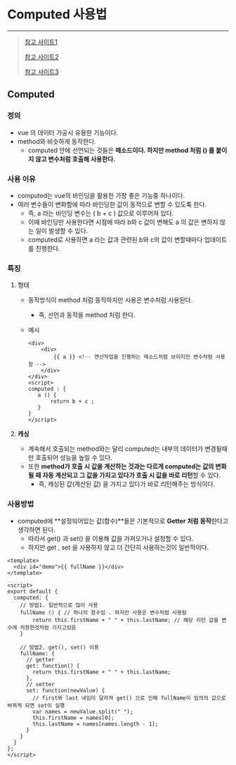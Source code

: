 # Computed 사용법

---

>[참고 사이트1](https://velog.io/@jinsu6688/vuejs-computed)
>
>[참고 사이트2](https://mosei.tistory.com/entry/Vuejs-Computed%EC%9D%98-%EA%B8%B0%EB%8A%A5%EB%93%A4-%EC%BA%90%EC%8B%B1-GetterSetter)
>
>[참고 사이트3](https://kyounghwan01.github.io/blog/Vue/vue/computed/#computed-getter-setter)



## Computed

### 정의

- vue 의 데이터 가공시 유용한 기능이다. 
- method와 비슷하게 동작한다. 
  - computed 안에 선언되는 것들은 **메소드이다. 하지만 method 처럼 () 를 붙이지 않고 변수처럼 호출해 사용한다.** 

### 사용 이유 

- computed는 vue의 바인딩을 활용한 가장 좋은 기능중 하나이다. 
- 여러 변수들이 변화함에 따라 바인딩한 값이 동적으로 변할 수 있도록 한다. 
  - 즉, a 라는 바인딩 변수는 ( b + c ) 값으로 이루어져 있다. 
  - 이때 바인딩만 사용한다면 시점에 따라 b와 c 값이 변해도 a 의 값은 변하지 않는 일이 발생할 수 있다. 
  - computed로 사용하면 a 라는 값과 관련된 b와 c의 값이 변할때마다 업데이트를 진행한다. 

### 특징

1. 형태 

   - 동작방식이 method 처럼 동작하지만 사용은 변수처럼 사용된다. 

     - 즉, 선언과 동작을 method 처럼 한다. 

   - 예시 

     ```vue
     <div>
         <div>
             {{ a }} <!-- 연산작업을 진행하는 메소드처럼 보이지만 변수처럼 사용함 -->
         </div>
     </div>
     <script>
     computed : {
     	a () {
     		return b + c ;
     	}
     }
     </script>
     ```

2. **캐싱**

   - 계속해서 호출되는 method와는 달리 computed는 내부의 데이터가 변경될때만 호출되어 성능을 높일 수 있다. 
   - 또한 **method가 호출 시 값을 계산하는 것과는 다르게 computed는 값의 변화될 때 자동 계산되고 그 값을 가지고 있다가 호출 시 값을 바로 리턴**할 수 있다. 
     - 즉, 캐싱된 값(계산된 값) 을 가지고 있다가 바로 리턴해주는 방식이다. 

### 사용방법

- computed에 **설정되어있는 값(함수)**들은 기본적으로 **Getter 처럼 동작**한다고 생각하면 된다. 
  - 따라서 get() 과 set() 을 이용해 값을 가져오거나 설정할 수 있다. 
  - 하지만 get ,  set 을 사용하지 않고 더 간단히 사용하는것이 일반적이다. 

```vue
<template>
  <div id="demo">{{ fullName }}</div>
</template>

<script>
export default {
  computed: {
	// 방법1. 일반적으로 많이 사용
  	fullName () { // 하나의 함수임 . 하지만 사용은 변수처럼 사용됨 
        return this.firstName + " " + this.lastName; // 해당 리턴 값을 변수에 저장한것처럼 가지고있음
    }
      
  	// 방법2. get(), set() 이용 
    fullName: {
      // getter
      get: function() {
        return this.firstName + " " + this.lastName;
      },
      // setter
      set: function(newValue) {
      	// first와 last 네임이 달라져 get() 으로 인해 fullName이 임의의 값으로 바뀌게 되면 set이 실행
        var names = newValue.split(" ");
        this.firstName = names[0];
        this.lastName = names[names.length - 1];
      }
    }
  }
};
</script>
```


